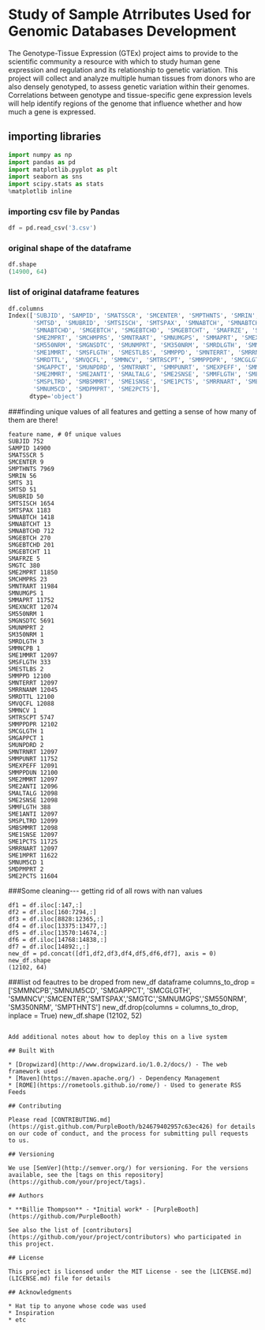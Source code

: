 # Study of Sample Atrributes Used for Genomic Databases Development

The Genotype-Tissue Expression (GTEx) project aims to provide to the scientific community a resource with which to study human gene expression and regulation and its relationship to genetic variation. This project will collect and analyze multiple human tissues from donors who are also densely genotyped, to assess genetic variation within their genomes.
Correlations between genotype and tissue-specific gene expression levels will help identify regions of the genome that influence whether and how much a gene is expressed.

## importing libraries

```python
import numpy as np
import pandas as pd
import matplotlib.pyplot as plt
import seaborn as sns
import scipy.stats as stats
%matplotlib inline
```

### importing csv file by Pandas

```python
df = pd.read_csv('3.csv')
```

### original shape of the dataframe
```python
df.shape
(14900, 64)
```
### list of original dataframe features
```python
df.columns
Index(['SUBJID', 'SAMPID', 'SMATSSCR', 'SMCENTER', 'SMPTHNTS', 'SMRIN', 'SMTS',
       'SMTSD', 'SMUBRID', 'SMTSISCH', 'SMTSPAX', 'SMNABTCH', 'SMNABTCHT',
       'SMNABTCHD', 'SMGEBTCH', 'SMGEBTCHD', 'SMGEBTCHT', 'SMAFRZE', 'SMGTC',
       'SME2MPRT', 'SMCHMPRS', 'SMNTRART', 'SMNUMGPS', 'SMMAPRT', 'SMEXNCRT',
       'SM550NRM', 'SMGNSDTC', 'SMUNMPRT', 'SM350NRM', 'SMRDLGTH', 'SMMNCPB',
       'SME1MMRT', 'SMSFLGTH', 'SMESTLBS', 'SMMPPD', 'SMNTERRT', 'SMRRNANM',
       'SMRDTTL', 'SMVQCFL', 'SMMNCV', 'SMTRSCPT', 'SMMPPDPR', 'SMCGLGTH',
       'SMGAPPCT', 'SMUNPDRD', 'SMNTRNRT', 'SMMPUNRT', 'SMEXPEFF', 'SMMPPDUN',
       'SME2MMRT', 'SME2ANTI', 'SMALTALG', 'SME2SNSE', 'SMMFLGTH', 'SME1ANTI',
       'SMSPLTRD', 'SMBSMMRT', 'SME1SNSE', 'SME1PCTS', 'SMRRNART', 'SME1MPRT',
       'SMNUM5CD', 'SMDPMPRT', 'SME2PCTS'],
      dtype='object')
```
###finding unique values of all features and getting a sense of how many of them are there!
```
feature name, # 0f unique values
SUBJID 752
SAMPID 14900
SMATSSCR 5
SMCENTER 9
SMPTHNTS 7969
SMRIN 56
SMTS 31
SMTSD 51
SMUBRID 50
SMTSISCH 1654
SMTSPAX 1183
SMNABTCH 1418
SMNABTCHT 13
SMNABTCHD 712
SMGEBTCH 270
SMGEBTCHD 201
SMGEBTCHT 11
SMAFRZE 5
SMGTC 380
SME2MPRT 11850
SMCHMPRS 23
SMNTRART 11984
SMNUMGPS 1
SMMAPRT 11752
SMEXNCRT 12074
SM550NRM 1
SMGNSDTC 5691
SMUNMPRT 2
SM350NRM 1
SMRDLGTH 3
SMMNCPB 1
SME1MMRT 12097
SMSFLGTH 333
SMESTLBS 2
SMMPPD 12100
SMNTERRT 12097
SMRRNANM 12045
SMRDTTL 12100
SMVQCFL 12088
SMMNCV 1
SMTRSCPT 5747
SMMPPDPR 12102
SMCGLGTH 1
SMGAPPCT 1
SMUNPDRD 2
SMNTRNRT 12097
SMMPUNRT 11752
SMEXPEFF 12091
SMMPPDUN 12100
SME2MMRT 12097
SME2ANTI 12096
SMALTALG 12098
SME2SNSE 12098
SMMFLGTH 388
SME1ANTI 12097
SMSPLTRD 12099
SMBSMMRT 12098
SME1SNSE 12097
SME1PCTS 11725
SMRRNART 12097
SME1MPRT 11622
SMNUM5CD 1
SMDPMPRT 2
SME2PCTS 11604
```
###Some cleaning--- getting rid of all rows with nan values
```
df1 = df.iloc[:147,:]
df2 = df.iloc[160:7294,:]
df3 = df.iloc[8828:12365,:]
df4 = df.iloc[13375:13477,:]
df5 = df.iloc[13570:14674,:]
df6 = df.iloc[14768:14838,:]
df7 = df.iloc[14892:,:]
new_df = pd.concat([df1,df2,df3,df4,df5,df6,df7], axis = 0)
new_df.shape
(12102, 64)
```
###list od feautres to be droped from new_df dataframe
columns_to_drop = ['SMMNCPB','SMNUM5CD', 'SMGAPPCT', 'SMCGLGTH', 'SMMNCV','SMCENTER','SMTSPAX','SMGTC','SMNUMGPS','SM550NRM', 'SM350NRM', 'SMPTHNTS']
new_df.drop(columns = columns_to_drop, inplace = True)
new_df.shape
(12102, 52)
```

Add additional notes about how to deploy this on a live system

## Built With

* [Dropwizard](http://www.dropwizard.io/1.0.2/docs/) - The web framework used
* [Maven](https://maven.apache.org/) - Dependency Management
* [ROME](https://rometools.github.io/rome/) - Used to generate RSS Feeds

## Contributing

Please read [CONTRIBUTING.md](https://gist.github.com/PurpleBooth/b24679402957c63ec426) for details on our code of conduct, and the process for submitting pull requests to us.

## Versioning

We use [SemVer](http://semver.org/) for versioning. For the versions available, see the [tags on this repository](https://github.com/your/project/tags). 

## Authors

* **Billie Thompson** - *Initial work* - [PurpleBooth](https://github.com/PurpleBooth)

See also the list of [contributors](https://github.com/your/project/contributors) who participated in this project.

## License

This project is licensed under the MIT License - see the [LICENSE.md](LICENSE.md) file for details

## Acknowledgments

* Hat tip to anyone whose code was used
* Inspiration
* etc



